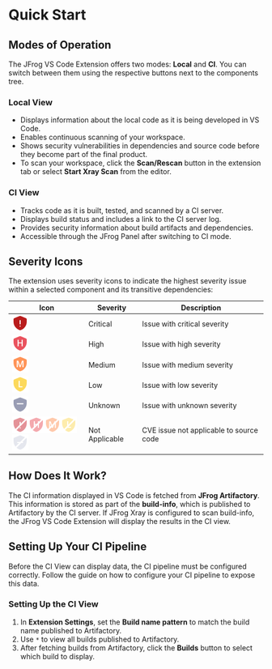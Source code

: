# Quick Start

## **Modes of Operation**

The JFrog VS Code Extension offers two modes: **Local** and **CI**. You can switch between them using the respective buttons next to the components tree.

### **Local View**

* Displays information about the local code as it is being developed in VS Code.
* Enables continuous scanning of your workspace.
* Shows security vulnerabilities in dependencies and source code before they become part of the final product.
* To scan your workspace, click the **Scan/Rescan** button in the extension tab or select **Start Xray Scan** from the editor.

### **CI View**

* Tracks code as it is built, tested, and scanned by a CI server.
* Displays build status and includes a link to the CI server log.
* Provides security information about build artifacts and dependencies.
* Accessible through the JFrog Panel after switching to CI mode.

## **Severity Icons**

The extension uses severity icons to indicate the highest severity issue within a selected component and its transitive dependencies:

| Icon                                                                                                                                                                                                                                                                    | Severity       | Description                             |
| ----------------------------------------------------------------------------------------------------------------------------------------------------------------------------------------------------------------------------------------------------------------------- | -------------- | --------------------------------------- |
| ![](../../../.gitbook/assets/Critical.png)                                                                                                                                                                                                                              | Critical       | Issue with critical severity            |
| ![](../../../.gitbook/assets/High.png)                                                                                                                                                                                                                                  | High           | Issue with high severity                |
| ![](../../../.gitbook/assets/Medium.png)                                                                                                                                                                                                                                | Medium         | Issue with medium severity              |
| ![](../../../.gitbook/assets/Low.png)                                                                                                                                                                                                                                   | Low            | Issue with low severity                 |
| ![](../../../.gitbook/assets/Unknown.png)                                                                                                                                                                                                                               | Unknown        | Issue with unknown severity             |
| ![](../../../.gitbook/assets/notApplicableCritical.png)![](../../../.gitbook/assets/notApplicableHigh.png)![](../../../.gitbook/assets/notApplicableMedium.png)![](../../../.gitbook/assets/notApplicableLow.png)![](../../../.gitbook/assets/notApplicableUnknown.png) | Not Applicable | CVE issue not applicable to source code |

## **How Does It Work?**

The CI information displayed in VS Code is fetched from **JFrog Artifactory**. This information is stored as part of the **build-info**, which is published to Artifactory by the CI server. If JFrog Xray is configured to scan build-info, the JFrog VS Code Extension will display the results in the CI view.

## **Setting Up Your CI Pipeline**

Before the CI View can display data, the CI pipeline must be configured correctly. Follow the guide on how to configure your CI pipeline to expose this data.

### **Setting Up the CI View**

1. In **Extension Settings**, set the **Build name pattern** to match the build name published to Artifactory.
2. Use `*` to view all builds published to Artifactory.
3. After fetching builds from Artifactory, click the **Builds** button to select which build to display.
